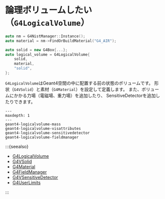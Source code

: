 # 論理ボリュームしたい（``G4LogicalVolume``）

```cpp
auto nm = G4NistManager::Instance();
auto material = nm->FindOrBuildMaterial("G4_AIR");

auto solid = new G4Box{...};
auto logical_volume = G4LogicalVolume{
    solid,
    material,
    "solid",
};
```

``G4LogicalVolume``はGeant4空間の中に配置する前の状態のボリュームです。
形状（``G4VSolid``）と素材（``G4Material``）を設定して定義します。
また、ボリュームにかかる力場（電磁場、重力場）を追加したり、
SensitiveDetectorを追加したりできます。

```{toctree}
---
maxdepth: 1
---
geant4-logicalvolume-mass
geant4-logicalvolume-visattributes
geant4-logicalvolume-sensitivedetector
geant4-logicalvolume-fieldmanager
```

:::{seealso}

- [G4LogicalVolume](https://geant4.kek.jp/Reference/11.2.0/classG4LogicalVolume.html)
- [G4VSolid](https://geant4.kek.jp/Reference/11.2.0/classG4VSolid.html)
- [G4Material](https://geant4.kek.jp/Reference/11.2.0/classG4Material.html)
- [G4FieldManager](https://geant4.kek.jp/Reference/11.2.0/classG4FieldManager.html)
- [G4VSensitiveDetector](https://geant4.kek.jp/Reference/11.2.0/classG4VSensitiveDetector.html)
- [G4UserLimits](https://geant4.kek.jp/Reference/11.2.0/classG4UserLimits.html)

:::
